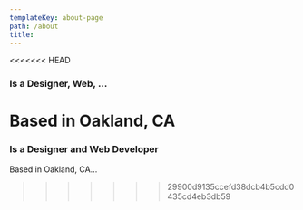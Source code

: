 ```yaml
---
templateKey: about-page
path: /about
title: 
---
```

<<<<<<< HEAD
### Is a Designer, Web, ...
Based in Oakland, CA
=======
### Is a Designer and Web Developer

Based in Oakland, CA...
>>>>>>> 29900d9135ccefd38dcb4b5cdd0435cd4eb3db59
